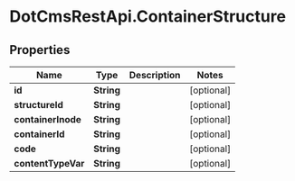 # DotCmsRestApi.ContainerStructure

## Properties

Name | Type | Description | Notes
------------ | ------------- | ------------- | -------------
**id** | **String** |  | [optional] 
**structureId** | **String** |  | [optional] 
**containerInode** | **String** |  | [optional] 
**containerId** | **String** |  | [optional] 
**code** | **String** |  | [optional] 
**contentTypeVar** | **String** |  | [optional] 


